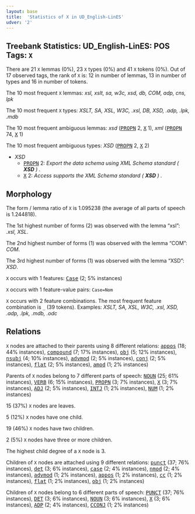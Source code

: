 ```yaml
---
layout: base
title:  'Statistics of X in UD_English-LinES'
udver: '2'
---
```


## Treebank Statistics: UD_English-LinES: POS Tags: `X`

There are 21 `X` lemmas (0%), 23 `X` types (0%) and 41 `X` tokens (0%).
Out of 17 observed tags, the rank of `X` is: 12 in number of lemmas, 13 in number of types and 16 in number of tokens.

The 10 most frequent `X` lemmas: <em>xsl, xslt, sa, w3c, xsd, db, COM, adp, cns, lpk</em>

The 10 most frequent `X` types:  <em>XSLT, SA, XSL, W3C, .xsl, DB, XSD, .adp, .lpk, .mdb</em>

The 10 most frequent ambiguous lemmas: <em>xsd</em> (<tt><a href="en_lines-pos-PROPN.html">PROPN</a></tt> 2, <tt><a href="en_lines-pos-X.html">X</a></tt> 1), <em>xml</em> (<tt><a href="en_lines-pos-PROPN.html">PROPN</a></tt> 74, <tt><a href="en_lines-pos-X.html">X</a></tt> 1)

The 10 most frequent ambiguous types:  <em>XSD</em> (<tt><a href="en_lines-pos-PROPN.html">PROPN</a></tt> 2, <tt><a href="en_lines-pos-X.html">X</a></tt> 2)


* <em>XSD</em>
  * <tt><a href="en_lines-pos-PROPN.html">PROPN</a></tt> 2: <em>Export the data schema using XML Schema standard ( <b>XSD</b> ) .</em>
  * <tt><a href="en_lines-pos-X.html">X</a></tt> 2: <em>Access supports the XML Schema standard ( <b>XSD</b> ) .</em>

## Morphology

The form / lemma ratio of `X` is 1.095238 (the average of all parts of speech is 1.244818).

The 1st highest number of forms (2) was observed with the lemma “xsl”: <em>.xsl, XSL</em>.

The 2nd highest number of forms (1) was observed with the lemma “COM”: <em>COM</em>.

The 3rd highest number of forms (1) was observed with the lemma “XSD”: <em>XSD</em>.

`X` occurs with 1 features: <tt><a href="en_lines-feat-Case.html">Case</a></tt> (2; 5% instances)

`X` occurs with 1 feature-value pairs: `Case=Nom`

`X` occurs with 2 feature combinations.
The most frequent feature combination is `_` (39 tokens).
Examples: <em>XSLT, SA, XSL, W3C, .xsl, XSD, .adp, .lpk, .mdb, .odc</em>


## Relations

`X` nodes are attached to their parents using 8 different relations: <tt><a href="en_lines-dep-appos.html">appos</a></tt> (18; 44% instances), <tt><a href="en_lines-dep-compound.html">compound</a></tt> (7; 17% instances), <tt><a href="en_lines-dep-obj.html">obj</a></tt> (5; 12% instances), <tt><a href="en_lines-dep-nsubj.html">nsubj</a></tt> (4; 10% instances), <tt><a href="en_lines-dep-advmod.html">advmod</a></tt> (2; 5% instances), <tt><a href="en_lines-dep-conj.html">conj</a></tt> (2; 5% instances), <tt><a href="en_lines-dep-flat.html">flat</a></tt> (2; 5% instances), <tt><a href="en_lines-dep-amod.html">amod</a></tt> (1; 2% instances)

Parents of `X` nodes belong to 7 different parts of speech: <tt><a href="en_lines-pos-NOUN.html">NOUN</a></tt> (25; 61% instances), <tt><a href="en_lines-pos-VERB.html">VERB</a></tt> (6; 15% instances), <tt><a href="en_lines-pos-PROPN.html">PROPN</a></tt> (3; 7% instances), <tt><a href="en_lines-pos-X.html">X</a></tt> (3; 7% instances), <tt><a href="en_lines-pos-ADJ.html">ADJ</a></tt> (2; 5% instances), <tt><a href="en_lines-pos-INTJ.html">INTJ</a></tt> (1; 2% instances), <tt><a href="en_lines-pos-NUM.html">NUM</a></tt> (1; 2% instances)

15 (37%) `X` nodes are leaves.

5 (12%) `X` nodes have one child.

19 (46%) `X` nodes have two children.

2 (5%) `X` nodes have three or more children.

The highest child degree of a `X` node is 3.

Children of `X` nodes are attached using 9 different relations: <tt><a href="en_lines-dep-punct.html">punct</a></tt> (37; 76% instances), <tt><a href="en_lines-dep-det.html">det</a></tt> (3; 6% instances), <tt><a href="en_lines-dep-case.html">case</a></tt> (2; 4% instances), <tt><a href="en_lines-dep-nmod.html">nmod</a></tt> (2; 4% instances), <tt><a href="en_lines-dep-advmod.html">advmod</a></tt> (1; 2% instances), <tt><a href="en_lines-dep-appos.html">appos</a></tt> (1; 2% instances), <tt><a href="en_lines-dep-cc.html">cc</a></tt> (1; 2% instances), <tt><a href="en_lines-dep-flat.html">flat</a></tt> (1; 2% instances), <tt><a href="en_lines-dep-obj.html">obj</a></tt> (1; 2% instances)

Children of `X` nodes belong to 6 different parts of speech: <tt><a href="en_lines-pos-PUNCT.html">PUNCT</a></tt> (37; 76% instances), <tt><a href="en_lines-pos-DET.html">DET</a></tt> (3; 6% instances), <tt><a href="en_lines-pos-NOUN.html">NOUN</a></tt> (3; 6% instances), <tt><a href="en_lines-pos-X.html">X</a></tt> (3; 6% instances), <tt><a href="en_lines-pos-ADP.html">ADP</a></tt> (2; 4% instances), <tt><a href="en_lines-pos-CCONJ.html">CCONJ</a></tt> (1; 2% instances)

